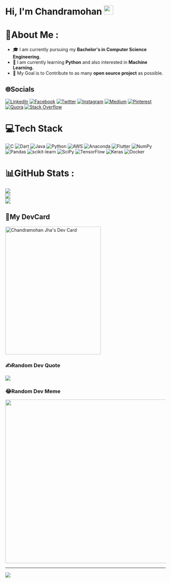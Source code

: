 # Hi, I'm Chandramohan <img src="https://github.com/TheDudeThatCode/TheDudeThatCode/blob/master/Assets/Hi.gif" width="29px">

# 💫About Me :
- 🎓 I am currently pursuing my **Bachelor's in Computer Science Engineering.**
- 🌱 I am currently learning **Python** and also interested in **Machine Learning.**
- 🎯 My Goal is to Contribute to as many **open source project** as possible.


## 🌐Socials
[![LinkedIn](https://img.shields.io/badge/LinkedIn-%230077B5.svg?logo=linkedin&logoColor=white)](https://linkedin.com/in/chandramohan-jha) [![Facebook](https://img.shields.io/badge/Facebook-%231877F2.svg?logo=Facebook&logoColor=white)](https://facebook.com/chandramohan.jha.56829) [![Twitter](https://img.shields.io/badge/Twitter-%231DA1F2.svg?logo=Twitter&logoColor=white)](https://twitter.com/Chandra73761090) [![Instagram](https://img.shields.io/badge/Instagram-%23E4405F.svg?logo=Instagram&logoColor=white)](https://instagram.com/_chandra.mohan_) [![Medium](https://img.shields.io/badge/Medium-12100E?logo=medium&logoColor=white)](https://medium.com/@chandramohanjha036) [![Pinterest](https://img.shields.io/badge/Pinterest-%23E60023.svg?logo=Pinterest&logoColor=white)](https://pinterest.com/chandramohanjha036) [![Quora](https://img.shields.io/badge/Quora-%23B92B27.svg?logo=Quora&logoColor=white)](https://quora.com/profile/Chandramohan-Jha-16) [![Stack Overflow](https://img.shields.io/badge/-Stackoverflow-FE7A16?logo=stack-overflow&logoColor=white)](https://stackoverflow.com/users/19083235) 

# 💻Tech Stack
![C](https://img.shields.io/badge/c-%2300599C.svg?style=plastic&logo=c&logoColor=white) ![Dart](https://img.shields.io/badge/dart-%230175C2.svg?style=plastic&logo=dart&logoColor=white) ![Java](https://img.shields.io/badge/java-%23ED8B00.svg?style=plastic&logo=java&logoColor=white) ![Python](https://img.shields.io/badge/python-3670A0?style=plastic&logo=python&logoColor=ffdd54) ![AWS](https://img.shields.io/badge/AWS-%23FF9900.svg?style=plastic&logo=amazon-aws&logoColor=white) ![Anaconda](https://img.shields.io/badge/Anaconda-%2344A833.svg?style=plastic&logo=anaconda&logoColor=white) ![Flutter](https://img.shields.io/badge/Flutter-%2302569B.svg?style=plastic&logo=Flutter&logoColor=white) ![NumPy](https://img.shields.io/badge/numpy-%23013243.svg?style=plastic&logo=numpy&logoColor=white) ![Pandas](https://img.shields.io/badge/pandas-%23150458.svg?style=plastic&logo=pandas&logoColor=white) ![scikit-learn](https://img.shields.io/badge/scikit--learn-%23F7931E.svg?style=plastic&logo=scikit-learn&logoColor=white) ![SciPy](https://img.shields.io/badge/SciPy-%230C55A5.svg?style=plastic&logo=scipy&logoColor=%white) ![TensorFlow](https://img.shields.io/badge/TensorFlow-%23FF6F00.svg?style=plastic&logo=TensorFlow&logoColor=white) ![Keras](https://img.shields.io/badge/Keras-%23D00000.svg?style=plastic&logo=Keras&logoColor=white) ![Docker](https://img.shields.io/badge/docker-%230db7ed.svg?style=plastic&logo=docker&logoColor=white) 
# 📊GitHub Stats :
![](https://github-readme-stats.vercel.app/api?username=Chandramohan-Jha&theme=radical&hide_border=false&include_all_commits=false&count_private=false)<br/>
![](https://github-readme-streak-stats.herokuapp.com/?user=Chandramohan-Jha&theme=radical&hide_border=false)<br/>
![](https://github-readme-stats.vercel.app/api/top-langs/?username=Chandramohan-Jha&theme=radical&hide_border=false&include_all_commits=false&count_private=false&layout=compact)

## 📕My DevCard
<a href="https://app.daily.dev/Chandramohan"><img src="https://api.daily.dev/devcards/e0a9740c481a4168a0fed4991991920f.png?r=e8f" width="300" height=400 alt="Chandramohan Jha's Dev Card"/></a>

### ✍️Random Dev Quote
![](https://quotes-github-readme.vercel.app/api?type=horizontal&theme=radical)

### 😂Random Dev Meme
<img src="https://random-memer.herokuapp.com/" width="512px"/>

---
[![](https://visitcount.itsvg.in/api?id=Chandramohan-Jha&icon=7&color=1)](https://visitcount.itsvg.in)
